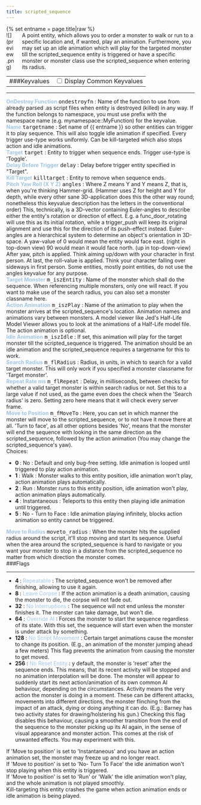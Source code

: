 ```yaml
---
title: scripted_sequence
---
```

<div>{% set entname = page.title|raw %}</div>
<div class="container previewimg">
<div class="columns">
<div class="imagepadding column col-auto" markdown="1">![](preview.png)</div>
<div class="column entityentry" markdown="1">A point entity, which allows you to order a monster to walk or run to a specific location and, if wanted, play an animation. Furthermore, you may set up an idle animation which will play for the targeted monster till the scripted_sequence entity is triggered or have a specific monster or monster class use the scripted_sequence when entering its radius.</div>
</div>
</div>
<div>
<table class="titletable">
<tbody>
<tr>
<td markdown="1">###Keyvalues</td>
<td class="titletablecheck" id="checkboxandlabel"><input type="checkbox" id="displaycommon"><label for="displaycommon"> Display Common Keyvalues</label></input></td>
</tr>
</tbody>
</table>
<hr>
<div class="entityentry commonkeys-checkbox" markdown="1">
<span style="color:#9fc5e8;"><b>OnDestroy Function</b></span> <kbd  class="tooltip" data-tooltip="string">ondestroyfn</kbd> :
Name of the function to use from already parsed .as script files when entity is destroyed (killed) in any way. If the function belongs to namespace, you must use prefix with the namespace name (e.g. mynamespace::MyFunction) for the keyvalue.
</div>
<div class="entityentry commonkeys-checkbox" markdown="1">
<span style="color:#9fc5e8;"><b>Name</b></span> <kbd  class="tooltip" data-tooltip="target_source">targetname</kbd> :
Set name of {{ entname }} so other entities can trigger it to play sequence. This will also toggle idle animation if specified. Every trigger use-type works uniformly. Can be kill-targeted which also stops action and idle animations.
</div>
<div class="entityentry commonkeys-checkbox" markdown="1">
<span style="color:#9fc5e8;"><b>Target</b></span> <kbd  class="tooltip" data-tooltip="target_destination">target</kbd> :
Entity to trigger when sequence ends. Trigger use-type is 'Toggle'.
</div>
<div class="entityentry commonkeys-checkbox" markdown="1">
<span style="color:#9fc5e8;"><b>Delay Before Trigger</b></span> <kbd  class="tooltip" data-tooltip="string">delay</kbd> :
Delay before trigger entity specified in "Target".
</div>
<div class="entityentry commonkeys-checkbox" markdown="1">
<span style="color:#9fc5e8;"><b>Kill Target</b></span> <kbd  class="tooltip" data-tooltip="target_destination">killtarget</kbd> :
Entity to remove when sequence ends.
</div>
<div class="entityentry commonkeys-checkbox" markdown="1">
<span style="color:#9fc5e8;"><b>Pitch Yaw Roll (X Y Z)</b></span> <kbd  class="tooltip" data-tooltip="string">angles</kbd> :
Where Z means Y and Y means Z, that is, when you're thinking Hammer-grid. (Hammer uses Z for height and Y for depth, while every other sane 3D-application does this the other way round; nonetheless this keyvalue description has the letters in the conventional order) This, technically, is a 3D-vector containing Euler-angles to describe either the entity's rotation or direction of effect. E.g. a func_door_rotating will use this as its initial rotation, while a trigger_push will keep its original alignment and use this for the direction of its push-effect instead. Euler-angles are a hierarchical system to determine an object's orientation in 3D-space. A yaw-value of 0 would mean the entity would face east. (right in top-down view) 90 would mean it would face north. (up in top-down-view) After yaw, pitch is applied. Think aiming up/down with your character in first person. At last, the roll-value is applied. Think your character falling over sideways in first person. Some entities, mostly point entities, do not use the angles keyvalue for any purpose.
</div>
<div class="entityentry" markdown="1">
<span style="color:#9fc5e8;"><b>Target Monster</b></span> <kbd  class="tooltip" data-tooltip="string">m_iszEntity</kbd> :
Name of the monster which shall do the sequence. When referencing multiple monsters, only one will react. If you want to make use of the search radius, you can also set a monster classname here.
</div>
<div class="entityentry" markdown="1">
<span style="color:#9fc5e8;"><b>Action Animation</b></span> <kbd  class="tooltip" data-tooltip="string">m_iszPlay</kbd> :
Name of the animation to play when the monster arrives at the scripted_sequence's location. Animation names and animations vary between monsters. A model viewer like Jed's Half-Life Model Viewer allows you to look at the animations of a Half-Life model file. The action animation is optional.
</div>
<div class="entityentry" markdown="1">
<span style="color:#9fc5e8;"><b>Idle Animation</b></span> <kbd  class="tooltip" data-tooltip="string">m_iszIdle</kbd> :
If set, this animation will play for the target monster till the scripted_sequence is triggered. The animation should be an idle animation and the scripted_sequence requires a targetname for this to work.
</div>
<div class="entityentry" markdown="1">
<span style="color:#9fc5e8;"><b>Search Radius</b></span> <kbd  class="tooltip" data-tooltip="integer">m_flRadius</kbd> :
Radius, in units, in which to search for a valid target monster. This will only work if you specified a monster classname for 'Target monster'.
</div>
<div class="entityentry" markdown="1">
<span style="color:#9fc5e8;"><b>Repeat Rate ms</b></span> <kbd  class="tooltip" data-tooltip="integer">m_flRepeat</kbd> :
Delay, in milliseconds, between checks for whether a valid target monster is within search radius or not. Set this to a large value if not used, as the game even does the check when the 'Search radius' is zero. Setting zero here means that it will check every server frame.
</div>
<div class="entityentry" markdown="1">
<span style="color:#9fc5e8;"><b>Move to Position</b></span> <kbd  class="tooltip" data-tooltip="choices">m_fMoveTo</kbd> :
Here, you can set in which manner the monster will move to the scripted_sequence, or to not have it move there at all. 'Turn to face', as all other options besides 'No', means that the monster will end the sequence with looking in the same direction as the scripted_sequence, followed by the action animation (You may change the scripted_sequence's yaw).
<div class="accordion">
<input type="checkbox" id="accordion-1" name="accordion-checkbox" hidden>
<label class="accordion-header" for="accordion-1">
<i class="icon icon-arrow-right mr-1"></i>
Choices:
</label>
<div class="accordion-body">
<ul>
<li><b>0 </b> : No : Default and only bug-free setting. Idle animation is looped until triggered to play action animation.</li>
<li><b>1 </b> : Walk : Monster walks to this entity position, idle animation won't play, action animation plays automatically.</li>
<li><b>2 </b> : Run : Monster runs to this entity position, idle animation won't play, action animation plays automatically.</li>
<li><b>4 </b> : Instantaneous : Teleports to this entity then playing idle animation until triggered.</li>
<li><b>5 </b> : No - Turn to Face : Idle animation playing infinitely, blocks action animation so entity cannot be triggered.</li>
</ul>
</div>
</div>
</div>
<div class="entityentry" markdown="1">
<span style="color:#9fc5e8;"><b>Move to Radius</b></span> <kbd  class="tooltip" data-tooltip="integer">moveto_radius</kbd> :
When the monster hits the supplied radius around the script, it'll stop moving and start its sequence. Useful when the area around the scripted_sequence is hard to navigate or you want your monster to stop in a distance from the scripted_sequence no matter from which direction the monster comes.
</div>
</div>
###Flags
<hr>
<div class="entityflags">
<ul>
<li class="imagepadding" markdown="1"><b>4 </b> : <span style="color:#9fc5e8;">Repeatable</span> : The scripted_sequence won't be removed after finishing, allowing to use it again.</li>
<li class="imagepadding" markdown="1"><b>8 </b> : <span style="color:#9fc5e8;">Leave Corpse</span> : If the action animation is a death animation, causing the monster to die, the corpse will not fade out.</li>
<li class="imagepadding" markdown="1"><b>32</b> : <span style="color:#9fc5e8;">No Interruptions</span> : The sequence will not end unless the monster finishes it. The monster can take damage, but won't die.</li>
<li class="imagepadding" markdown="1"><b>64</b> : <span style="color:#9fc5e8;">Override AI</span> : Forces the monster to start the sequence regardless of its state. With this set, the sequence will start even when the monster is under attack by something.</li>
<li class="imagepadding" markdown="1"><b>128</b> : <span style="color:#9fc5e8;">No Script Movement</span> : Certain target animations cause the monster to change its position. (E.g., an animation of the monster jumping ahead a few meters) This flag prevents the animation from causing the monster to get moved.</li>
<li class="imagepadding" markdown="1"><b>256</b> : <span style="color:#9fc5e8;">No Reset Entity</span> : y default, the monster is 'reset' after the sequence ends. This means, that its recent activity will be stopped and no animation interpolation will be done. The monster will appear to suddenly start its next action/animation of its own common AI behaviour, depending on the circumstances. Activity means the very action the monster is doing in a moment. These can be different attacks, movements into different directions, the monster flinching from the impact of an attack, dying or doing anything it can do. (E.g.: Barney has two activity states for drawing/holstering his gun.) Checking this flag disables this behaviour, causing a smoother transition from the end of the sequence to the monster picking up its AI again, in the sense of visual appearance and monster action. This comes at the risk of unwanted effects. You may experiment with this.</li>
</ul>
</div>
<div class="notices red" markdown="1">If 'Move to position' is set to 'Instantaneous' and you have an action animation set, the monster may freeze up and no longer react.</div>
<div class="notices red" markdown="1">If 'Move to position' is set to 'No- Turn To Face' the idle animation won't stop playing when this entity is triggered.</div>
<div class="notices red" markdown="1">If 'Move to position' is set to 'Run' or 'Walk' the idle animation won't play, and the whole animation is not played smoothly.</div>
<div class="notices red" markdown="1">Kill-targeting this entity crashes the game when action animation ends or idle animation is being played.</div>
